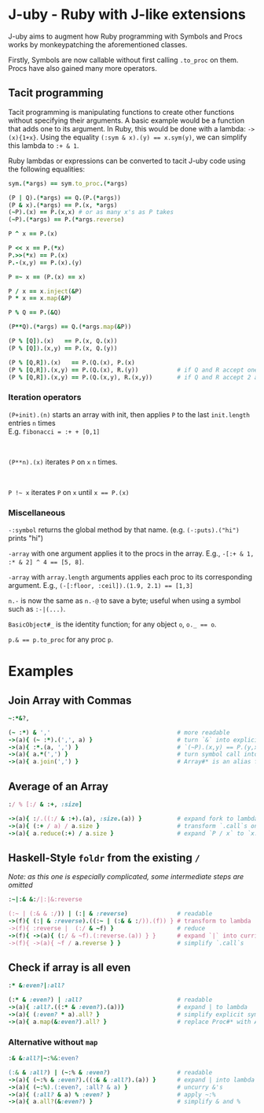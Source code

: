 <!--language-all: lang-rb -->

# J-uby - Ruby with J-like extensions

J-uby aims to augment how Ruby programming with Symbols and Procs works by monkeypatching the aforementioned classes.

Firstly, Symbols are now callable without first calling `.to_proc` on them. Procs have also gained many more operators.

## Tacit programming

Tacit programming is manipulating functions to create other functions without specifying their arguments. A basic example would be a function that adds one to its argument. In Ruby, this would be done with a lambda: `->(x){1+x}`. Using the equality `(:sym & x).(y) == x.sym(y)`, we can simplify this lambda to `:+ & 1`.  

Ruby lambdas or expressions can be converted to tacit J-uby code using the following equalities:

```ruby
sym.(*args) == sym.to_proc.(*args)

(P | Q).(*args) == Q.(P.(*args))
(P & x).(*args) == P.(x, *args)
(~P).(x) == P.(x,x) # or as many x's as P takes
(~P).(*args) == P.(*args.reverse)

P ^ x == P.(x)

P << x == P.(*x)
P.>>(*x) == P.(x)
P.-(x,y) == P.(x).(y)

P =~ x == (P.(x) == x)

P / x == x.inject(&P)
P * x == x.map(&P)

P % Q == P.(&Q)

(P**Q).(*args) == Q.(*args.map(&P))

(P % [Q]).(x)   == P.(x, Q.(x))
(P % [Q]).(x,y) == P.(x, Q.(y))

(P % [Q,R]).(x)   == P.(Q.(x), P.(x)
(P % [Q,R]).(x,y) == P.(Q.(x), R.(y))           # if Q and R accept one argument
(P % [Q,R]).(x,y) == P.(Q.(x,y), R.(x,y))       # if Q and R accept 2 arguments
```

### Iteration operators
`(P+init).(n)` starts an array with init, then applies `P` to the last `init.length` entries `n` times
<br>
E.g. `fibonacci = :+ + [0,1]`


<br>

`(P**n).(x)` iterates `P` on `x` `n` times.


<br>

`P !~ x` iterates `P` on `x` until `x == P.(x)`

### Miscellaneous
`-:symbol` returns the global method by that name. (e.g. `(-:puts).("hi")` prints "hi")

`-array` with one argument applies it to the procs in the array. E.g., `-[:+ & 1, :* & 2] ^ 4 == [5, 8]`.

`-array` with `array.length` arguments applies each proc to its corresponding argument. E.g., `(-[:floor, :ceil]).(1.9, 2.1) == [1,3]`

`n.-` is now the same as `n.-@` to save a byte; useful when using a symbol such as `:-|(...)`.

`BasicObject#_` is the identity function; for any object `o`, `o._ == o`.

`p.& == p.to_proc` for any proc `p`.
# Examples

## Join Array with Commas

```ruby
~:*&?,

(~ :*) & ','                                    # more readable
->(a){ (~ :*).(',', a) }                        # turn `&` into explicit lambda
->(a){ :*.(a, ',') }                            # `(~P).(x,y) == P.(y,x)`
->(a){ a.*(',') }                               # turn symbol call into explicit method call
->(a){ a.join(',') }                            # Array#* is an alias for Array#join
```
## Average of an Array
```ruby
:/ % [:/ & :+, :size]

->(a){ :/.((:/ & :+).(a), :size.(a)) }          # expand fork to lambda
->(a){ (:+ / a) / a.size }                      # transform `.call`s on procs to method accesses
->(a){ a.reduce(:+) / a.size }                  # expand `P / x` to `x.reduce(&P)`
```

## Haskell-Style `foldr` from the existing `/`
*Note: as this one is especially complicated, some intermediate steps are omitted*
```ruby
:~|:& &:/|:|&:reverse

(:~ | (:& & :/)) | (:| & :reverse)              # readable
->(f){ (:| & :reverse).((:~ | (:& & :/)).(f)) } # transform to lambda
->(f){ :reverse |  (:/ & ~f) }                  # reduce
->(f){ ->(a){ (:/ & ~f).(:reverse.(a)) } }      # expand `|` into curried lambda
->(f){ ->(a){ ~f / a.reverse } }                # simplify `.call`s
```


## Check if array is all even

```ruby
:* &:even?|:all?

(:* & :even?) | :all?                           # readable
->(a){ :all?.((:* & :even?).(a))}               # expand | to lambda
->(a){ (:even? * a).all? }                      # simplify explicit symbol calls
->(a){ a.map(&:even?).all? }                    # replace Proc#* with Array#map
```
### Alternative without `map`

```ruby
:& &:all?|~:%&:even?

(:& & :all?) | (~:% & :even?)                   # readable
->(a){ (~:% & :even?).((:& & :all?).(a)) }      # expand | into lambda
->(a){ (~:%).(:even?, :all? & a) }              # uncurry &'s
->(a){ (:all? & a) % :even? }                   # apply ~:%
->(a){ a.all?(&:even?) }                        # simplify & and %
```
